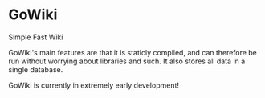 # GoWiki
Simple Fast Wiki

GoWiki's main features are that it is staticly compiled, and can therefore be run without worrying about libraries and such.
It also stores all data in a single database.

GoWiki is currently in extremely early development!
